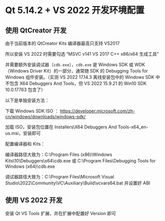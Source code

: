 # Qt 5.14.2 + VS 2022 开发环境配置

## 使用 QtCreator 开发

由于当前版本的 QtCreator Kits 编译器最高只支持 VS2017

所以安装 VS 2022 时需要勾选 “MSVC v141 VS 2017 C++ x86/x64 生成工具”

并需要额外安装调试器（`cdb.exe`），`cdb.exe` 是 Windows SDK 或 WDK（Windows Driver Kit）的一部分，通常随 SDK 的 Debugging Tools for Windows 组件安装。（实测 VS 2022 17.14.3 离线安装包中的 Windows SDK 中 不包含 X64 Debuggers And Tools，但 VS 2022 15.9.21 的 Win10 SDK 10.0.17763 包含了）

以下是单独安装方法：

下载 Windows SDK ISO ： <https://developer.microsoft.com/zh-cn/windows/downloads/windows-sdk/>

加载 ISO，安装包位置在 Installers\X64 Debuggers And Tools-x64_en-us.msi，安装即可

配置编译器和 Kits：

编译器路径大致为：C:\Program Files (x86)\Windows Kits\10\Debuggers\x64\cdb.exe 或 C:\Program Files\Debugging Tools for Windows (x64)\cdb.exe

调试器路径大致为：C:\Program Files\Microsoft Visual Studio\2022\Community\VC\Auxiliary\Build\vcvars64.bat 并设置好 ABI

## 使用 VS 2022 开发

安装 Qt VS Tools 扩展，并在扩展中配置好 Version 即可
